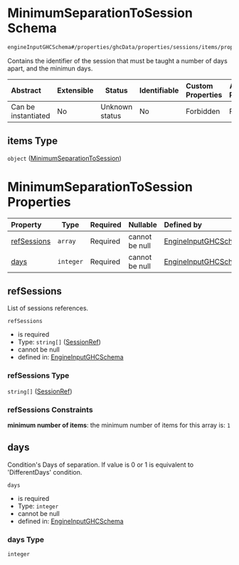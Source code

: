 # MinimumSeparationToSession Schema

```txt
engineInputGHCSchema#/properties/ghcData/properties/sessions/items/properties/sessionRelations/properties/minimumSeparationTo/items
```

Contains the identifier of the session that must be taught a number of days apart, and the minimun days.


| Abstract            | Extensible | Status         | Identifiable | Custom Properties | Additional Properties | Access Restrictions | Defined In                                                         |
| :------------------ | ---------- | -------------- | ------------ | :---------------- | --------------------- | ------------------- | ------------------------------------------------------------------ |
| Can be instantiated | No         | Unknown status | No           | Forbidden         | Forbidden             | none                | [ghc.schema.json\*](../out/ghc.schema.json "open original schema") |

## items Type

`object` ([MinimumSeparationToSession](ghc-properties-ghcdata-properties-sessions-session-properties-sessionrelations-properties-minimumseparationto-minimumseparationtosession.md))

# MinimumSeparationToSession Properties

| Property                    | Type      | Required | Nullable       | Defined by                                                                                                                                                                                                                                                                                                                                              |
| :-------------------------- | --------- | -------- | -------------- | :------------------------------------------------------------------------------------------------------------------------------------------------------------------------------------------------------------------------------------------------------------------------------------------------------------------------------------------------------ |
| [refSessions](#refsessions) | `array`   | Required | cannot be null | [EngineInputGHCSchema](ghc-properties-ghcdata-properties-sessions-session-properties-sessionrelations-properties-minimumseparationto-minimumseparationtosession-properties-sessionrefs.md "engineInputGHCSchema#/properties/ghcData/properties/sessions/items/properties/sessionRelations/properties/minimumSeparationTo/items/properties/refSessions") |
| [days](#days)               | `integer` | Required | cannot be null | [EngineInputGHCSchema](ghc-properties-ghcdata-properties-sessions-session-properties-sessionrelations-properties-minimumseparationto-minimumseparationtosession-properties-days.md "engineInputGHCSchema#/properties/ghcData/properties/sessions/items/properties/sessionRelations/properties/minimumSeparationTo/items/properties/days")               |

## refSessions

List of sessions references.


`refSessions`

-   is required
-   Type: `string[]` ([SessionRef](ghc-properties-ghcdata-properties-sessions-session-properties-sessionrelations-properties-minimumseparationto-minimumseparationtosession-properties-sessionrefs-sessionref.md))
-   cannot be null
-   defined in: [EngineInputGHCSchema](ghc-properties-ghcdata-properties-sessions-session-properties-sessionrelations-properties-minimumseparationto-minimumseparationtosession-properties-sessionrefs.md "engineInputGHCSchema#/properties/ghcData/properties/sessions/items/properties/sessionRelations/properties/minimumSeparationTo/items/properties/refSessions")

### refSessions Type

`string[]` ([SessionRef](ghc-properties-ghcdata-properties-sessions-session-properties-sessionrelations-properties-minimumseparationto-minimumseparationtosession-properties-sessionrefs-sessionref.md))

### refSessions Constraints

**minimum number of items**: the minimum number of items for this array is: `1`

## days

Condition's Days of separation. If value is 0 or 1 is equivalent to 'DifferentDays' condition.


`days`

-   is required
-   Type: `integer`
-   cannot be null
-   defined in: [EngineInputGHCSchema](ghc-properties-ghcdata-properties-sessions-session-properties-sessionrelations-properties-minimumseparationto-minimumseparationtosession-properties-days.md "engineInputGHCSchema#/properties/ghcData/properties/sessions/items/properties/sessionRelations/properties/minimumSeparationTo/items/properties/days")

### days Type

`integer`
